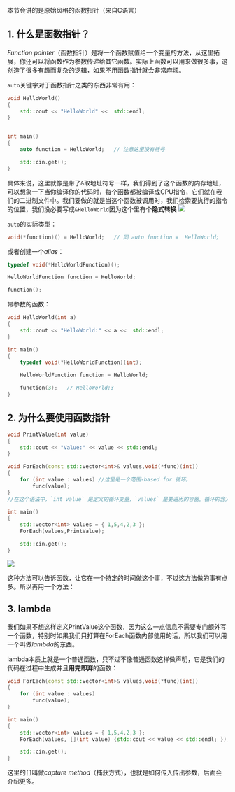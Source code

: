 
本节会讲的是原始风格的函数指针（来自C语言）

## 1. 什么是函数指针？

*Function pointer*（函数指针）是将一个函数赋值给一个变量的方法，从这里拓展，你还可以将函数作为参数传递给其它函数。实际上函数可以用来做很多事，这创造了很多有趣而复杂的逻辑，如果不用函数指针就会非常麻烦。

`auto`关键字对于函数指针之类的东西非常有用：
```cpp
void HelloWorld()
{
	std::cout << "HelloWorld" <<  std::endl;
}


int main()
{
	auto function =	HelloWorld;   // 注意这里没有括号

	std::cin.get();
}
```
具体来说，这里就像是带了`&`取地址符号一样，我们得到了这个函数的内存地址，可以想象一下当你编译你的代码时，每个函数都被编译成CPU指令，它们就在我们的二进制文件中。我们要做的就是当这个函数被调用时，我们检索要执行的指令的位置，我们没必要写成`&HelloWorld`因为这个里有个**隐式转换**
![](Pasted%20image%2020230721111933.png)

`auto`的实际类型：
```cpp
void(*function)() = HelloWorld;   // 同 auto function =	HelloWorld;
```

或者创建一个*alias*：
```cpp
typedef void(*HelloWorldFunction)();

HelloWorldFunction function = HelloWorld;

function();
```

带参数的函数：
```cpp
void HelloWorld(int a)
{
	std::cout << "HelloWorld:" << a <<  std::endl;
}

int main()
{
	typedef void(*HelloWorldFunction)(int);

	HelloWorldFunction function = HelloWorld;

	function(3);   // HelloWorld:3
}
```

## 2. 为什么要使用函数指针

```cpp
void PrintValue(int value)
{
	std::cout << "Value:" << value << std::endl;
}

void ForEach(const std::vector<int>& values,void(*func)(int))
{
	for (int value : values) //这里是一个范围-based for 循环。
		func(value);
}
//在这个语法中，`int value` 是定义的循环变量，`values` 是要遍历的容器。循环的含义是：对于容器 `values` 中的每个元素，将其值赋给变量 `value`，然后在循环体中执行相关操作。这种语法简化了传统的索引或迭代器遍历方式，使得代码更加简洁和易读。

int main()
{
	std::vector<int> values = { 1,5,4,2,3 };
	ForEach(values,PrintValue);

	std::cin.get();
}
```
![](Pasted%20image%2020230721113234.png)

这种方法可以告诉函数，让它在一个特定的时间做这个事，不过这方法做的事有点多。所以再用一个方法：

## 3. lambda

我们如果不想这样定义PrintValue这个函数，因为这么一点信息不需要专门额外写一个函数，特别时如果我们只打算在ForEach函数内部使用的话，所以我们可以用一个叫做*lambda*的东西。

lambda本质上就是一个普通函数，只不过不像普通函数这样做声明，它是我们的代码在过程中生成并且**用完即弃**的函数：
```cpp
void ForEach(const std::vector<int>& values,void(*func)(int))
{
	for (int value : values)
		func(value);
}

int main()
{
	std::vector<int> values = { 1,5,4,2,3 };
	ForEach(values, [](int value) {std::cout << value << std::endl; });

	std::cin.get();
}
```
这里的`[]`叫做*capture method*（捕获方式），也就是如何传入传出参数，后面会介绍更多。

